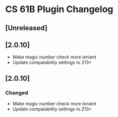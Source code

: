 <!-- Keep a Changelog guide -> https://keepachangelog.com -->

# CS 61B Plugin Changelog

## [Unreleased]

## [2.0.10]
- Make magic number check more lenient
- Update compatability settings to 213+

## [2.0.10]
### Changed
- Make magic number check more lenient
- Update compatability settings to 213+